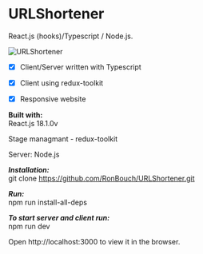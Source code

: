 # URLShortener
React.js (hooks)/Typescript / Node.js.


![URLShortener](https://user-images.githubusercontent.com/44566416/173323427-b61909f4-a320-4b9d-8f17-ce407aa5e33f.gif)



- [x]  Client/Server written with Typescript
- [x]  Client using redux-toolkit
- [x]  Responsive website


__Built with:__  <br />
  React.js 18.1.0v

  Stage managmant - redux-toolkit

  Server: Node.js

***Installation:***  <br />
  git clone https://github.com/RonBouch/URLShortener.git

***Run:***  <br />
  npm run install-all-deps     

***To start server and client run:***  <br />
  npm run dev

  Open http://localhost:3000 to view it in the browser.
